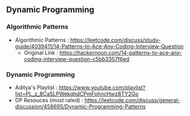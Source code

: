 ## Dynamic Programming


### Algorithmic Patterns
- Algorithmic Patterns : https://leetcode.com/discuss/study-guide/4039411/14-Patterns-to-Ace-Any-Coding-Interview-Question
    - Original Link : https://hackernoon.com/14-patterns-to-ace-any-coding-interview-question-c5bb3357f6ed



### Dynamic Programming
- Aditya's Playlist : https://www.youtube.com/playlist?list=PL_z_8CaSLPWekqhdCPmFohncHwz8TY2Go 
- DP Resouces (most rated) : https://leetcode.com/discuss/general-discussion/458695/Dynamic-Programming-Patterns
    

